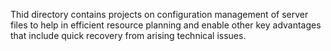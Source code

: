 Thid directory contains projects on configuration management 
of server files to help in efficient resource planning and 
enable other key advantages that include quick recovery from 
arising technical issues.
